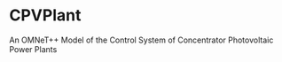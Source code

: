 CPVPlant
========

An OMNeT++ Model of the Control System of Concentrator Photovoltaic Power Plants

